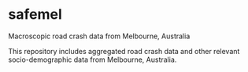 # safemel
Macroscopic road crash data from Melbourne, Australia

This repository includes aggregated road crash data and other relevant socio-demographic data from Melbourne, Australia.
